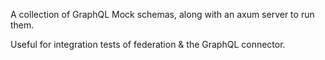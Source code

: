 A collection of GraphQL Mock schemas, along with an axum server to run them.

Useful for integration tests of federation & the GraphQL connector.
